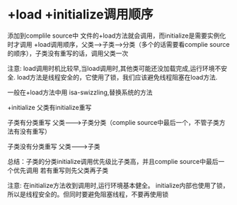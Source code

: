 #  +load   +initialize调用顺序




添加到complile source中 文件的+load方法就会调用，而initialize是需要实例化时才调用
+load调用顺序，父类-->子类-->分类（多个的话需要看complie source的顺序），子类没有重写的话，调用父类一次

注意:
load调用时机比较早,当load调用时,其他类可能还没加载完成,运行环境不安全.
load方法是线程安全的，它使用了锁，我们应该避免线程阻塞在load方法.

一般在+load方法中用 isa-swizzling,替换系统的方法

+initialize 
父类有initialize重写

子类有分类重写
父类--->子类分类（complie source中最后一个，不管子类方法有没有重写）

子类没有分类重写
父类--->子类

总结：子类的分类initialize调用优先级比子类高，并且complie source中最后一个优先调用
若有重写则先父类再子类

注意:
在initialize方法收到调用时,运行环境基本健全。
initialize内部也使用了锁，所以是线程安全的。但同时要避免阻塞线程，不要再使用锁


